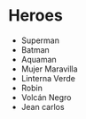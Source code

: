 # Heroes

* Superman
* Batman
* Aquaman
* Mujer Maravilla
* Linterna Verde
* Robin
* Volcán Negro
* Jean carlos
